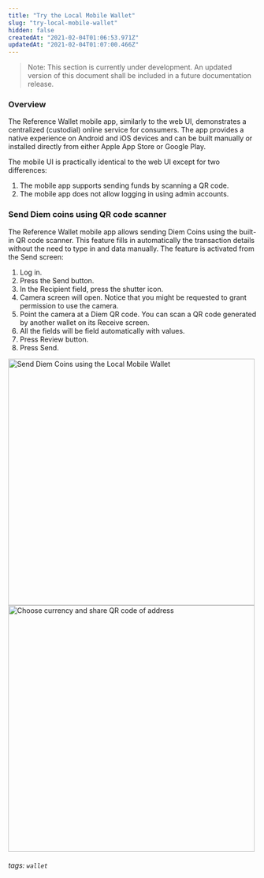 ```yaml
---
title: "Try the Local Mobile Wallet"
slug: "try-local-mobile-wallet"
hidden: false
createdAt: "2021-02-04T01:06:53.971Z"
updatedAt: "2021-02-04T01:07:00.466Z"
---
```

>
> Note: This section is currently under development. An updated version of this document shall be included in a future documentation release.
>


### Overview

The Reference Wallet mobile app, similarly to the web UI, demonstrates a centralized (custodial) online service for consumers. The app provides a native experience on Android and iOS devices and can be built manually or installed directly from either Apple App Store or Google Play.

The mobile UI is practically identical to the web UI except for two differences:

1. The mobile app supports sending funds by scanning a QR code.
2. The mobile app does not allow logging in using admin accounts.


### Send Diem coins using QR code scanner

The Reference Wallet mobile app allows sending Diem Coins using the built-in QR code scanner. This feature fills in automatically the transaction details without the need to type in and data manually. The feature is activated from the Send screen:



1. Log in.
2. Press the Send button.
3. In the Recipient field, press the shutter icon.
4. Camera screen will open. Notice that you might be requested to grant permission to use the camera.
5. Point the camera at a Diem QR code. You can scan a QR code generated by another wallet on its Receive screen.
6. All the fields will be field automatically with values.
7. Press Review button.
8. Press Send.



<img alt="Send Diem Coins using the Local Mobile Wallet" src="/img/docs/mobile-w-send.png" width="500" />

<img alt="Choose currency and share QR code of address" src="/img/docs/mobile-w-receive.png" width="500" />

###### tags: `wallet`